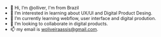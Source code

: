 - 👋  Hi, I’m @olliver, I'm from Brazil
- 👀  I’m interested in learning about UX/UI and Digital Product Desing.
- 🌱  I’m currently learning webflow, user interface and digital prodution.
- 💞️  I’m looking to collaborate in digital products.
- 📫  my email is woliveiraassis@gmail.com.
<!---
olliverW/olliverW is a ✨ special ✨ repository because its `README.md` (this file) appears on your GitHub profile.
You can click the Preview link to take a look at your changes.
--->
